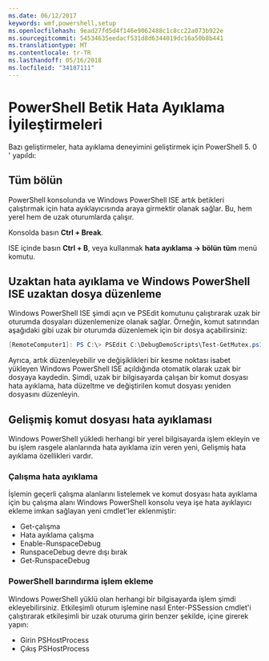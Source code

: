 ```yaml
---
ms.date: 06/12/2017
keywords: wmf,powershell,setup
ms.openlocfilehash: 9ead27fd5d4f146e9062488c1c8cc22a073b922e
ms.sourcegitcommit: 54534635eedacf531d8d6344019dc16a50b8b441
ms.translationtype: MT
ms.contentlocale: tr-TR
ms.lasthandoff: 05/16/2018
ms.locfileid: "34187111"
---
```

# <a name="improvements-in-powershell-script-debugging"></a>PowerShell Betik Hata Ayıklama İyileştirmeleri

Bazı geliştirmeler, hata ayıklama deneyimini geliştirmek için PowerShell 5. 0 ' yapıldı:

## <a name="break-all"></a>Tüm bölün

PowerShell konsolunda ve Windows PowerShell ISE artık betikleri çalıştırmak için hata ayıklayıcısında araya girmektir olanak sağlar. Bu, hem yerel hem de uzak oturumlarda çalışır.

Konsolda basın **Ctrl + Break**.

ISE içinde basın **Ctrl + B**, veya kullanmak **hata ayıklama -> bölün tüm** menü komutu.

## <a name="remote-debugging-and-remote-file-editing-in-windows-powershell-ise"></a>Uzaktan hata ayıklama ve Windows PowerShell ISE uzaktan dosya düzenleme

Windows PowerShell ISE şimdi açın ve PSEdit komutunu çalıştırarak uzak bir oturumda dosyaları düzenlemenize olanak sağlar.
Örneğin, komut satırından aşağıdaki gibi uzak bir oturumda düzenlemek için bir dosya açabilirsiniz:

```powershell
[RemoteComputer1]: PS C:\> PSEdit C:\DebugDemoScripts\Test-GetMutex.ps1
```

Ayrıca, artık düzenleyebilir ve değişiklikleri bir kesme noktası isabet yükleyen Windows PowerShell ISE açıldığında otomatik olarak uzak bir dosyaya kaydedin.
Şimdi, uzak bir bilgisayarda çalışan bir komut dosyası hata ayıklama, hata düzeltme ve değiştirilen komut dosyası yeniden dosyasını düzenleyin.

## <a name="advanced-script-debugging"></a>Gelişmiş komut dosyası hata ayıklaması

Windows PowerShell yükledi herhangi bir yerel bilgisayarda işlem ekleyin ve bu işlem rasgele alanlarında hata ayıklama izin veren yeni, Gelişmiş hata ayıklama özellikleri vardır.

### <a name="runspace-debugging"></a>Çalışma hata ayıklama

İşlemin geçerli çalışma alanlarını listelemek ve komut dosyası hata ayıklama için bu çalışma alanı Windows PowerShell konsolu veya işe hata ayıklayıcı ekleme imkan sağlayan yeni cmdlet'ler eklenmiştir:

-   Get-çalışma
-   Hata ayıklama çalışma
-   Enable-RunspaceDebug
-   RunspaceDebug devre dışı bırak
-   Get-RunspaceDebug

### <a name="attach-to-process-hosting-powershell"></a>PowerShell barındırma işlem ekleme

Windows PowerShell yüklü olan herhangi bir bilgisayarda işlem şimdi ekleyebilirsiniz. Etkileşimli oturum işlemine nasıl Enter-PSSession cmdlet'i çalıştırarak etkileşimli bir uzak oturuma girin benzer şekilde, içine girerek yapın:

-   Girin PSHostProcess
-   Çıkış PSHostProcess
